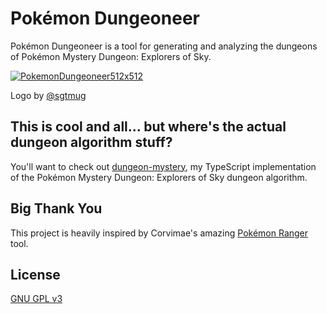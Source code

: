# Pokémon Dungeoneer

Pokémon Dungeoneer is a tool for generating and analyzing the dungeons of Pokémon Mystery Dungeon: Explorers of Sky.

[![PokemonDungeoneer512x512](https://github.com/EpicYoshiMaster/pokemon-dungeoneer/assets/32598419/23096f3e-6e70-4398-aebd-b6bf601e68f7)](https://pokemon-dungeoneer.vercel.app/)

Logo by [@sgtmug](https://twitter.com/sergeantmug)

## This is cool and all... but where's the actual dungeon algorithm stuff?

You'll want to check out [dungeon-mystery](https://github.com/EpicYoshiMaster/dungeon-mystery), my TypeScript implementation of the Pokémon Mystery Dungeon: Explorers of Sky dungeon algorithm.

## Big Thank You

This project is heavily inspired by Corvimae's amazing [Pokémon Ranger](https://github.com/corvimae/pokemon-ranger) tool.

## License

[GNU GPL v3](LICENSE)
